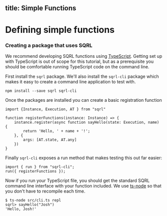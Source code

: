 ## title: Simple Functions

# Defining simple functions

### Creating a package that uses SQRL

We recommend developing SQRL functions using [TypeScript](https://www.typescriptlang.org). Getting set up with TypeScript is out of scope for this tutorial, but as a prerequisite you should be comfortable running TypeScript code on the command line.

First install the `sqrl` package. We'll also install the `sqrl-cli` package which makes it easy to create a command line application to test with.

```
npm install --save sqrl sqrl-cli
```

Once the packages are installed you can create a basic registration function

```
import {Instance, Execution, AT } from "sqrl"

function registerFunctions(instance: Instance) => {
    instance.register(async function sayHello(state: Execution, name) {
        return 'Hello, ' + name + '!';
    }, {
        args: [AT.state, AT.any]
    })
}
```

Finally `sqrl-cli` exposes a run method that makes testing this out far easier:

```
import { run } from "sqrl-cli";
run({ registerFunctions });
```

Now if you run your TypeScript file, you should get the standard SQRL command line interface with your function included. We use [ts-node](https://github.com/TypeStrong/ts-node) so that you don't have to recompile each time.

```
$ ts-node src/cli.ts repl
sqrl> sayHello("Josh")
'Hello, Josh!'
```
